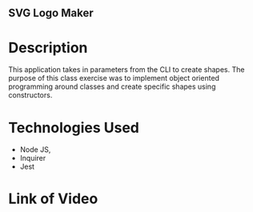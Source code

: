 ## SVG Logo Maker

# Description 
This application takes in parameters from the CLI to create shapes. The purpose of this class exercise was to implement object oriented programming around classes and create specific shapes using constructors. 

# Technologies Used
- Node JS,
- Inquirer
- Jest

# Link of Video
